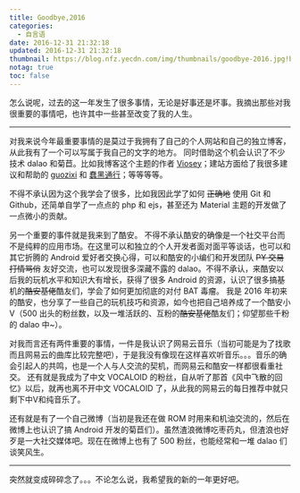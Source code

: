 ```yaml
---
title: Goodbye,2016
categories:
  - 自言语
date: 2016-12-31 21:32:18
updated: 2016-12-31 21:32:18
thumbnail: https://blog.nfz.yecdn.com/img/thumbnails/goodbye-2016.jpg!blogth
notag: true
toc: false
---
```


怎么说呢，过去的这一年发生了很多事情，无论是好事还是坏事。我摘出那些对我很重要的事情吧，也许其中一些甚至改变了我的人生。

<!--more-->

---

对我来说今年最重要事情的是莫过于我拥有了自己的个人网站和自己的独立博客，从此我有了一个可以写属于我自己的文字的地方。
同时借助这个机会认识了不少技术 dalao 和菊苣。比如我博客这个主题的作者 [Viosey](https://viosey.com)；建站方面给了我很多建议和帮助的 [guozixi](https://letitfly.me) 和 [蠢黑通行](https://blackyau.cc)；等等等等。

不得不承认因为这个我学会了很多，比如我因此学了如何 ~~正确地~~ 使用 Git 和 Github，还简单自学了一点点的 php 和 ejs，甚至还为 Material 主题的开发做了一点微小的贡献。

另一个重要的事件就是我来到了酷安。
不得不承认酷安的确像是一个社交平台而不是纯粹的应用市场。在这里可以和独立的个人开发者面对面平等谈话，也可以和其它折腾的 Android 爱好者交换心得，可以和酷安的小编们和开发团队 ~~PY 交易~~ ~~打情骂俏~~ 友好交流，也可以发现很多深藏不露的 dalao。不得不承认，来酷安以后我的玩机水平和知识大有增长，获得了很多 Android 的资源，认识了很多搞~~基~~机的~~酷安基佬~~酷友们，学会了如何更加彻底的对付 BAT 毒瘤。
我是 2016 年初来的酷安，也分享了一些自己的玩机技巧和资源，如今也把自己培养成了一个酷安小V（500 出头的粉丝数，以及一堆活跃的、互粉的~~酷安基佬~~酷友们；仰望那些千粉的 dalao 中~）。

对我而言还有两件重要的事情，一件是我认识了网易云音乐（当初可能是为了找歌而且网易云的曲库比较完整吧），于是我没有像现在这样喜欢听音乐。。。音乐的确会引起人的共鸣，也是一个人与人交流的契机，而网易云和酷安一样都很看重社交。
还有就是我成为了中文 VOCALOID 的粉丝，自从听了那首《风中飞散的回忆》以后，就再也离不开中文 VOCALOID 了，从此我的网易云的每日推荐中就只剩下中V和纯音乐了。

还有就是有了一个自己微博（当初是我还在做 ROM 时用来和机油交流的，然后在微博上也认识了搞 Android 开发的菊苣们）。虽然渣浪微博吃枣药丸，但渣浪也好歹是一大社交媒体吧。现在在微博上也有了 500 粉丝，也能经常和一堆 dalao 们谈笑风生。

-----

突然就变成碎碎念了。。。不论怎么说，我希望我的新的一年更好吧。
